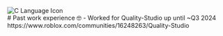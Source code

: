 <div class="icon-container">
        <img src="https://raw.githubusercontent.com/bablubambal/All_logo_and_pictures/1ac69ce5fbc389725f16f989fa53c62d6e1b4883/programming%20languages/c.svg" alt="C Language Icon">
    </div>
# Past work experience 🤓
- Worked for Quality-Studio up until ~Q3 2024 https://www.roblox.com/communities/16248263/Quality-Studio
